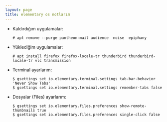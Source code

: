 ```yaml
---
layout: page
title: elementary os notlarım
---
```


- Kaldırdığım uygulamalar:
  
  ```console
  # apt remove --purge pantheon-mail audience  noise  epiphany
  ```

- Yüklediğim uygulamalar:
  
  ```console
  # apt install firefox firefox-locale-tr thunderbird thunderbird-locale-tr vlc transmission
  ```
- Terminal ayarlarım:
  
  ```
  $ gsettings set io.elementary.terminal.settings tab-bar-behavior 'Never Show Tabs'
  $ gsettings set io.elementary.terminal.settings remember-tabs false
  ```

- Dosyalar (Files) ayarlarım:
  
  ```
  $ gsettings set io.elementary.files.preferences show-remote-thumbnails true
  $ gsettings set io.elementary.files.preferences single-click false
  ```
  
  
